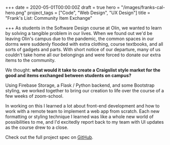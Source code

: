 +++
date = 2020-05-01T00:00:00Z
draft = true
hero = "/images/franks-cal-hero.png"
project_tags = ["Code", "Web Design", "UX Design"]
title = "Frank's List: Community Item Exchange"

+++
As students in the Software Design course at Olin, we wanted to learn by solving a tangible problem in our lives. When we found out we'd be leaving Olin's campus due to the pandemic, the common spaces in our dorms were suddenly flooded with extra clothing, course textbooks, and all sorts of gadgets and parts. With short notice of our departure, many of us couldn't take home all our belongings and were forced to donate our extra items to the community.

We thought: **what would it take to create a Craigslist style market for the good and items exchanged between students on campus?**

Using Firebase Storage, a Flask / Python backend, and some Bootstrap styling, we worked together to bring our creation to life over the course of a few weeks of zoom-school.

In working on this I learned a lot about front-end development and how to work with a remote team to implement a web app from scratch. Each new formatting or styling technique I learned was like a whole new world of possibilities to me, and I'd excitedly report back to my team with UI updates as the course drew to a close.

Check out the full project spec on [GitHub](https://sd2020spring.github.io/DepthProject-kelly-jasper-jonas/ "Franks List on GitHub").